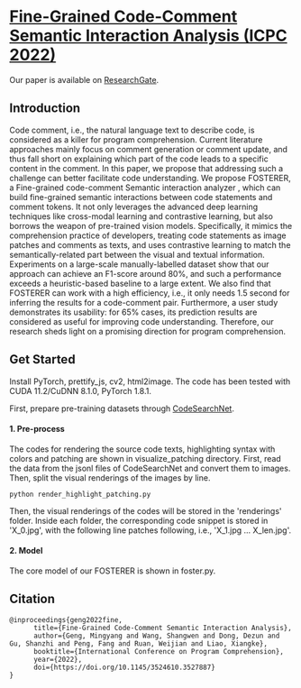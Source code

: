 <!-- # FOSTERER
Fine-Grained Code-Comment Semantic Interaction Analysis

Our paper is available on -->


# [Fine-Grained Code-Comment Semantic Interaction Analysis (ICPC 2022)](https://shangwenwang.github.io/files/ICPC-22.pdf)

Our paper is available on [ResearchGate](https://shangwenwang.github.io/files/ICPC-22.pdf).


## Introduction

Code comment, i.e., the natural language text to describe code, is considered as a killer for program comprehension. Current literature approaches mainly focus on comment generation or comment update, and thus fall short on explaining which part of the code leads to a specific content in the comment. In this paper, we propose that addressing such a challenge can better facilitate code understanding. We propose FOSTERER, a Fine-grained code-comment Semantic interaction analyzer , which can build fine-grained semantic interactions between code statements and comment tokens. It not only leverages the advanced deep learning techniques like cross-modal learning and contrastive learning, but also borrows the weapon of pre-trained vision models. Specifically, it mimics the comprehension practice of developers, treating code statements as image patches and comments as texts, and uses contrastive learning to match the semantically-related part between the visual and textual information. Experiments on a large-scale manually-labelled dataset show that our approach can achieve an F1-score around 80%, and such a performance exceeds a heuristic-based baseline to a large extent. We also find that FOSTERER can work with a high efficiency, i.e., it only needs 1.5 second for inferring the results for a code-comment pair. Furthermore, a user study demonstrates its usability: for 65% cases, its prediction results are considered as useful for improving code understanding. Therefore, our research sheds light on a promising direction for program comprehension.


## Get Started

Install PyTorch, prettify_js, cv2, html2image. 
The code has been tested with CUDA 11.2/CuDNN 8.1.0, PyTorch 1.8.1.

First, prepare pre-training datasets through [CodeSearchNet](https://github.com/github/CodeSearchNet). 

#### 1. Pre-process

The codes for rendering the source code texts, highlighting syntax with colors and patching are shown in visualize_patching directory.
First, read the data from the jsonl files of CodeSearchNet and convert them to images.
Then, split the visual renderings of the images by line.
```
python render_highlight_patching.py
```
Then, the visual renderings of the codes will be stored in the 'renderings' folder.
Inside each folder, the corresponding code snippet is stored in 'X_0.jpg', with the following 
line patches following, i.e., 'X_1.jpg ... X_len.jpg'.
#### 2. Model

The core model of our FOSTERER is shown in foster.py.





## Citation
```
@inproceedings{geng2022fine,
      title={Fine-Grained Code-Comment Semantic Interaction Analysis},
      author={Geng, Mingyang and Wang, Shangwen and Dong, Dezun and Gu, Shanzhi and Peng, Fang and Ruan, Weijian and Liao, Xiangke},
      booktitle={International Conference on Program Comprehension},
      year={2022},
      doi={https://doi.org/10.1145/3524610.3527887}
}
```




